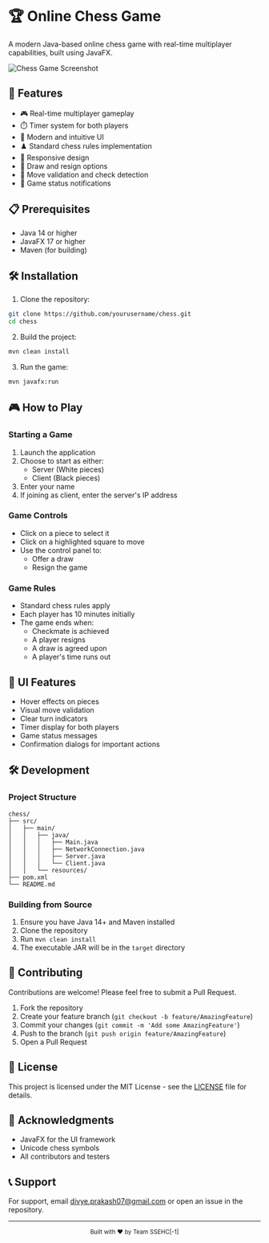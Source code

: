 # 🏆 Online Chess Game

A modern Java-based online chess game with real-time multiplayer capabilities, built using JavaFX.

![Chess Game Screenshot](screenshot.png)

## 🚀 Features

- 🎮 Real-time multiplayer gameplay
- ⏱️ Timer system for both players
- 🎨 Modern and intuitive UI
- ♟️ Standard chess rules implementation
- 📱 Responsive design
- 🔄 Draw and resign options
- 🎯 Move validation and check detection
- 💬 Game status notifications

## 📋 Prerequisites

- Java 14 or higher
- JavaFX 17 or higher
- Maven (for building)

## 🛠️ Installation

1. Clone the repository:
```bash
git clone https://github.com/yourusername/chess.git
cd chess
```

2. Build the project:
```bash
mvn clean install
```

3. Run the game:
```bash
mvn javafx:run
```

## 🎮 How to Play

### Starting a Game

1. Launch the application
2. Choose to start as either:
   - Server (White pieces)
   - Client (Black pieces)
3. Enter your name
4. If joining as client, enter the server's IP address

### Game Controls

- Click on a piece to select it
- Click on a highlighted square to move
- Use the control panel to:
  - Offer a draw
  - Resign the game

### Game Rules

- Standard chess rules apply
- Each player has 10 minutes initially
- The game ends when:
  - Checkmate is achieved
  - A player resigns
  - A draw is agreed upon
  - A player's time runs out

## 🎨 UI Features

- Hover effects on pieces
- Visual move validation
- Clear turn indicators
- Timer display for both players
- Game status messages
- Confirmation dialogs for important actions

## 🛠️ Development

### Project Structure

```
chess/
├── src/
│   ├── main/
│   │   ├── java/
│   │   │   ├── Main.java
│   │   │   ├── NetworkConnection.java
│   │   │   ├── Server.java
│   │   │   └── Client.java
│   │   └── resources/
├── pom.xml
└── README.md
```

### Building from Source

1. Ensure you have Java 14+ and Maven installed
2. Clone the repository
3. Run `mvn clean install`
4. The executable JAR will be in the `target` directory

## 🤝 Contributing

Contributions are welcome! Please feel free to submit a Pull Request.

1. Fork the repository
2. Create your feature branch (`git checkout -b feature/AmazingFeature`)
3. Commit your changes (`git commit -m 'Add some AmazingFeature'`)
4. Push to the branch (`git push origin feature/AmazingFeature`)
5. Open a Pull Request

## 📝 License

This project is licensed under the MIT License - see the [LICENSE](LICENSE) file for details.

## 🙏 Acknowledgments

- JavaFX for the UI framework
- Unicode chess symbols
- All contributors and testers

## 📞 Support

For support, email divye.prakash07@gmail.com or open an issue in the repository.

---

<div align="center">
  <sub>Built with ❤️ by Team SSEHC[-1]</sub>
</div> 
